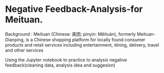 # Negative Feedback-Analysis-for Meituan.
 
Background : Meituan (Chinese: 美团; pinyin: Mĕituán), formerly Meituan-Dianping, is a Chinese shopping platform for locally found consumer products and retail services including entertainment, dining, delivery, travel and other services

Using the Jupyter notebook to practice to analysis negative feedback(cleaning data, analysis idea and suggesion)


